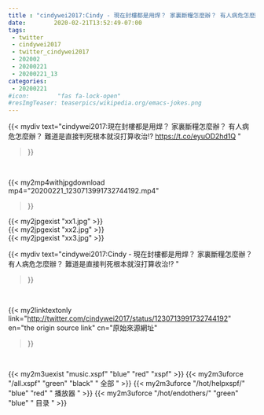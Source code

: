 ```yaml
---
title : "cindywei2017:Cindy - 現在封樓都是用焊？ 家裏斷糧怎麼辦？ 有人病危怎麼辦？ 難道是直接判死根本就沒打算收治⁉️ "
date:        2020-02-21T13:52:49-07:00
tags:
 - twitter
 - cindywei2017
 - twitter_cindywei2017
 - 202002
 - 20200221
 - 20200221_13
categories:
 - 20200221
#icon:        "fas fa-lock-open"
#resImgTeaser: teaserpics/wikipedia.org/emacs-jokes.png
---
```


{{< mydiv text="cindywei2017:現在封樓都是用焊？ 家裏斷糧怎麼辦？ 有人病危怎麼辦？ 難道是直接判死根本就沒打算收治⁉️ https://t.co/eyuOD2hd1Q "
>}}
<br>


{{< my2mp4withjpgdownload mp4="20200221_1230713991732744192.mp4"
>}}

{{< my2jpgexist "xx1.jpg" >}}<br>
{{< my2jpgexist "xx2.jpg" >}}<br>
{{< my2jpgexist "xx3.jpg" >}}<br>



{{< mydiv text="cindywei2017:Cindy - 現在封樓都是用焊？ 家裏斷糧怎麼辦？ 有人病危怎麼辦？ 難道是直接判死根本就沒打算收治⁉️ "
>}}
<br>

{{< my2linktextonly link="http://twitter.com/cindywei2017/status/1230713991732744192"
en="the origin source link" cn="原始來源網址"
>}}


<br>

{{< my2m3uexist "music.xspf"        "blue"   "red"    "xspf" >}} {{< my2m3uforce "/all.xspf"         "green"  "black"  " 全部 " >}} {{< my2m3uforce "/hot/helpxspf/"    "blue"   "red"    " 播放器 " >}} {{< my2m3uforce "/hot/endothers/"   "green"  "blue"   " 目录 " >}} 

